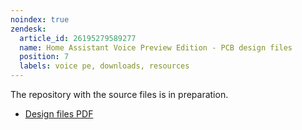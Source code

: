```yaml
---
noindex: true
zendesk:
  article_id: 26195279589277
  name: Home Assistant Voice Preview Edition - PCB design files
  position: 7
  labels: voice pe, downloads, resources
---
```


The repository with the source files is in preparation.

- [Design files PDF](/static/docs/voice/ha_voice_preview_edition_pcb_design_files.pdf)
